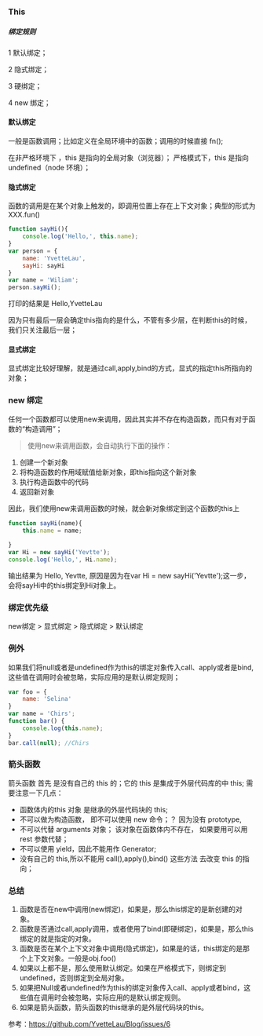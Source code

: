 ### This

##### 绑定规则

1 默认绑定；

2 隐式绑定；

3 硬绑定；

4 new 绑定；

#### 默认绑定

一般是函数调用；比如定义在全局环境中的函数；调用的时候直接 fn(); 

在非严格环境下 ，this 是指向的全局对象（浏览器）； 严格模式下，this 是指向 undefined（node 环境）；

#### 隐式绑定



函数的调用是在某个对象上触发的，即调用位置上存在上下文对象；典型的形式为 XXX.fun()



```javascript
function sayHi(){
    console.log('Hello,', this.name);
}
var person = {
    name: 'YvetteLau',
    sayHi: sayHi
}
var name = 'Wiliam';
person.sayHi();
```

打印的结果是 Hello,YvetteLau

因为只有最后一层会确定this指向的是什么，不管有多少层，在判断this的时候，我们只关注最后一层；

#### 显式绑定

显式绑定比较好理解，就是通过call,apply,bind的方式，显式的指定this所指向的对象；

### new 绑定

任何一个函数都可以使用new来调用，因此其实并不存在构造函数，而只有对于函数的“构造调用”；

> 使用new来调用函数，会自动执行下面的操作：

1. 创建一个新对象
2. 将构造函数的作用域赋值给新对象，即this指向这个新对象
3. 执行构造函数中的代码
4. 返回新对象

因此，我们使用new来调用函数的时候，就会新对象绑定到这个函数的this上

```javascript
function sayHi(name){
    this.name = name;
	
}
var Hi = new sayHi('Yevtte');
console.log('Hello,', Hi.name);
```

输出结果为 Hello, Yevtte, 原因是因为在var Hi = new sayHi('Yevtte');这一步，会将sayHi中的this绑定到Hi对象上。

### 绑定优先级

new绑定 > 显式绑定 > 隐式绑定 > 默认绑定



### 例外

如果我们将null或者是undefined作为this的绑定对象传入call、apply或者是bind,这些值在调用时会被忽略，实际应用的是默认绑定规则；

```javascript
var foo = {
    name: 'Selina'
}
var name = 'Chirs';
function bar() {
    console.log(this.name);
}
bar.call(null); //Chirs
```

### 箭头函数

箭头函数 首先 是没有自己的 this 的；它的 this 是集成于外层代码库的中 this;  需要注意一下几点：

* 函数体内的this 对象 是继承的外层代码块的 this;
* 不可以做为构造函数， 即不可以使用 new 命令；？ 因为没有 prototype, 
* 不可以代替 arguments 对象； 该对象在函数体内不存在， 如果要用可以用 rest 参数代替；
* 不可以使用 yield，因此不能用作 Generator;
* 没有自己的 this,所以不能用 call(),apply(),bind() 这些方法 去改变 this 的指向；

### 总结



1. 函数是否在new中调用(new绑定)，如果是，那么this绑定的是新创建的对象。
2. 函数是否通过call,apply调用，或者使用了bind(即硬绑定)，如果是，那么this绑定的就是指定的对象。
3. 函数是否在某个上下文对象中调用(隐式绑定)，如果是的话，this绑定的是那个上下文对象。一般是obj.foo()
4. 如果以上都不是，那么使用默认绑定。如果在严格模式下，则绑定到undefined，否则绑定到全局对象。
5. 如果把Null或者undefined作为this的绑定对象传入call、apply或者bind，这些值在调用时会被忽略，实际应用的是默认绑定规则。
6. 如果是箭头函数，箭头函数的this继承的是外层代码块的this。



参考：https://github.com/YvetteLau/Blog/issues/6

